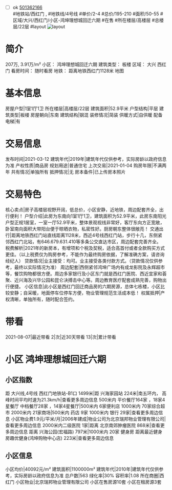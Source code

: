 - [ ] ok [501362166](https://bj.5i5j.com/ershoufang/501362166.html)  
 #地铁站/西红门 ,  #地铁线/4号线
#单价/2-4 #总价/195-210 #面积/50-55   #区域/大兴/西红门/小区-鸿坤理想城回迁六期 #在售 #所在楼层/高楼层 #总楼层/22层 #layout 
![layout](http://image2a.5i5j.com/bdir/layout/eb4fcf839b5341888b006c2d1edcea1e.jpg_P5.jpg) 
# 简介 
 207万,  3.91万/m² 
小区： 鸿坤理想城回迁六期
建筑类型： 板楼
区域： 大兴 西红门
看房时间： 随时看房
地铁： 距离地铁西红门1128米 地图
# 基本信息 
 房屋户型|1室1厅1卫
所在楼层|高楼层/22层
建筑面积|52.9平米
户型结构|平层
建筑类型|板楼
房屋朝向|东南
建筑结构|钢混
装修情况|简装
供暖方式|自供暖
配备电梯|有
# 交易信息 
 发布时间|2021-03-12
建筑年代|2019年|建筑年代仅供参考，实际房龄以政府信息为准
产权性质|商品房
规划用途|普通住宅
上次交易|2021-01-04
购房年限|不满两年
共有情况|单独所有
抵押情况|无
房本备件|已上传房本照片
# 交易特色 
 核心卖点|房子高楼层视野开阔，低总价，小区安静，近地铁，周边配套齐全，出行便利！
户型介绍|此房为东南向1室1厅1卫，建筑面积为52.9平米，此房东南阳光户型正规1居室，一室一厅52.9平米，整体景观视线非常好，客厅东向方正宽敞，卧室南向面积大带阳台便于晾晒衣物，私密性好。厨房朝东整体很敞亮！
交通出行|距离地铁西红门站直线距离1128米，西近4号线西红门站，步行十几，东侧紧邻西红门北站，有646.679.631.410等多条公交直达市区，周边配套完善齐全。
税费解析|2021年的新房本，有增项和个税及契税，适合高首付或者全款购买方式更佳。（以上税费仅为购房参考，不能作为最终购房依据，了解准确方案，请咨询经纪人）
贷款情况|业主接受：均可。业主接受各类付款方式。（贷款情况仅供参考，最终以实际情况为准）
周边配套|西侧紧邻鸿坤广场内有成龙影院及永辉超市等，餐饮购物都很方便。周边多家银行及小区东门就是西红门医院、西近宜家和荟聚、近兴海及兴华公园和昆仑决搏击中心等。周边教育医疗配套成熟完善，购物出行便捷。
小区信息|此小区是西红门回迁商品房的六期房源，总体七栋楼，小区比较安静；自采暖，地面停车位停车方便，物业管理规范生活成本低！
权属抵押|产权清晰，单独所有，随时配合签约。
# 带看 
 2021-08-07|最近带看	 2|次|近30天带看	 13|次|累计带看
# 小区 鸿坤理想城回迁六期
## 小区指数 
 距 大兴线,4号线 西红门地铁站-B1口 1499米|距 兴海家园站 224米|南五环内， 高峰时间平均时速为21.3km/h|查看更多周边信息
500米内 平价餐厅164家 ，18家4星餐厅
中档餐厅28家 ，14家4星餐厅|500米内 6家便利店
1000米内 70家综合超市
2000米内 21家商场|500米内 药店 9家
1000米内 银行 29家|查看更多周边信息
小区物业费1.9元/平米/月|2006年建成|物业公司为北京瑞邦物业管理有限公司|查看更多周边信息
2000米内二级医院 1家|距离 北京南郊肿瘤医院  868米|查看更多周边信息
距离 兴海公园(宏福路) 797米|1000米内 20家 健身房
距离最近健身房趣优健身(鸿坤购物中心店) 223米|查看更多周边信息
## 小区信息 
 小区均价|40092元/m²
建筑面积|1100000m²
建筑年代|2010年|建筑年代仅供参考，实际房龄以政府信息为准
总户数|563
绿化率|30%
容积率|1.08
所在商圈|西红门
小区物业|北京瑞邦物业管理有限公司
小区在售房源10套
小区在租房源3套
